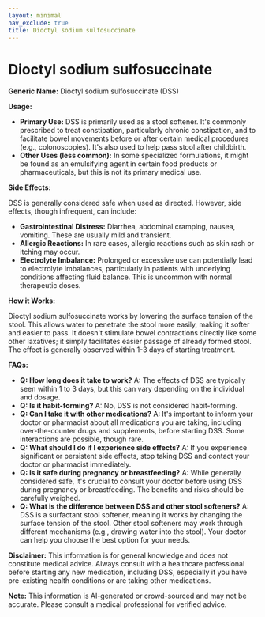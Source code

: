 ```yaml
---
layout: minimal
nav_exclude: true
title: Dioctyl sodium sulfosuccinate
---
```


# Dioctyl sodium sulfosuccinate

**Generic Name:** Dioctyl sodium sulfosuccinate (DSS)

**Usage:**

* **Primary Use:** DSS is primarily used as a stool softener. It's commonly prescribed to treat constipation, particularly chronic constipation, and to facilitate bowel movements before or after certain medical procedures (e.g., colonoscopies).  It's also used to help pass stool after childbirth.
* **Other Uses (less common):** In some specialized formulations, it might be found as an emulsifying agent in certain food products or pharmaceuticals, but this is not its primary medical use.


**Side Effects:**

DSS is generally considered safe when used as directed. However, side effects, though infrequent, can include:

* **Gastrointestinal Distress:** Diarrhea, abdominal cramping, nausea, vomiting. These are usually mild and transient.
* **Allergic Reactions:**  In rare cases, allergic reactions such as skin rash or itching may occur.
* **Electrolyte Imbalance:**  Prolonged or excessive use can potentially lead to electrolyte imbalances, particularly in patients with underlying conditions affecting fluid balance.  This is uncommon with normal therapeutic doses.


**How it Works:**

Dioctyl sodium sulfosuccinate works by lowering the surface tension of the stool.  This allows water to penetrate the stool more easily, making it softer and easier to pass. It doesn't stimulate bowel contractions directly like some other laxatives; it simply facilitates easier passage of already formed stool.  The effect is generally observed within 1-3 days of starting treatment.


**FAQs:**

* **Q: How long does it take to work?** A:  The effects of DSS are typically seen within 1 to 3 days, but this can vary depending on the individual and dosage.
* **Q: Is it habit-forming?** A: No, DSS is not considered habit-forming.
* **Q: Can I take it with other medications?** A:  It's important to inform your doctor or pharmacist about all medications you are taking, including over-the-counter drugs and supplements, before starting DSS.  Some interactions are possible, though rare.
* **Q:  What should I do if I experience side effects?** A:  If you experience significant or persistent side effects, stop taking DSS and contact your doctor or pharmacist immediately.
* **Q: Is it safe during pregnancy or breastfeeding?** A: While generally considered safe, it's crucial to consult your doctor before using DSS during pregnancy or breastfeeding.  The benefits and risks should be carefully weighed.
* **Q:  What is the difference between DSS and other stool softeners?** A: DSS is a surfactant stool softener, meaning it works by changing the surface tension of the stool.  Other stool softeners may work through different mechanisms (e.g., drawing water into the stool).  Your doctor can help you choose the best option for your needs.


**Disclaimer:** This information is for general knowledge and does not constitute medical advice.  Always consult with a healthcare professional before starting any new medication, including DSS, especially if you have pre-existing health conditions or are taking other medications.


**Note:** This information is AI-generated or crowd-sourced and may not be accurate. Please consult a medical professional for verified advice.